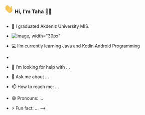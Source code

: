 ### <img src="https://raw.githubusercontent.com/ABSphreak/ABSphreak/master/gifs/Hi.gif" width="30px"> Hi, I'm Taha 👨‍💻 

##
- 📖 I graduated Akdeniz University MIS.
- ![image](https://user-images.githubusercontent.com/61507654/135770002-5f238a65-b7e0-4dc3-bfd2-c4547af97449.png), width="30px"

- 💻  I’m currently learning Java and Kotlin Android Programming 
- 
- 🤔 I’m looking for help with ...
- 💬 Ask me about ...
- 📫 How to reach me: ...
- 😄 Pronouns: ...
- ⚡ Fun fact: ...
-->
